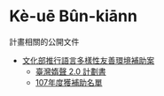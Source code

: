 # Kè-uē Bûn-kiānn
計畫相關的公開文件

* [文化部推行語言多樣性友善環境補助案](https://grants.moc.gov.tw/Web/PointDetail.jsp?R=1&M=1&Key=35&P=2158&PT=2158&PY=2018)
  * [臺灣媠聲 2.0 計劃書](https://www.slideshare.net/chenghunghsueh/107-20/chenghunghsueh/107-20)
  * [107年度獲補助名單](https://www.slideshare.net/chenghunghsueh/107-107774396/chenghunghsueh/107-107774396)
